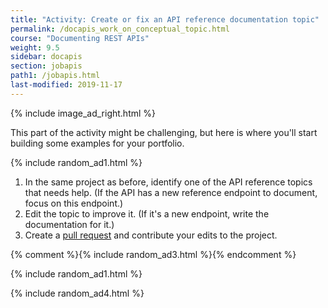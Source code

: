 ```yaml
---
title: "Activity: Create or fix an API reference documentation topic"
permalink: /docapis_work_on_conceptual_topic.html
course: "Documenting REST APIs"
weight: 9.5
sidebar: docapis
section: jobapis
path1: /jobapis.html
last-modified: 2019-11-17
---
```


{% include image_ad_right.html %}

This part of the activity might be challenging, but here is where you'll start building some examples for your portfolio.

{% include random_ad1.html %}

1.  In the same project as before, identify one of the API reference topics that needs help. (If the API has a new reference endpoint to document, focus on this endpoint.)
2.  Edit the topic to improve it. (If it's a new endpoint, write the documentation for it.)
6.  Create a [pull request](pubapis_github_pull_requests.html) and contribute your edits to the project.

{% comment %}{% include random_ad3.html %}{% endcomment %}

{% include random_ad1.html %}

{% include random_ad4.html %}
